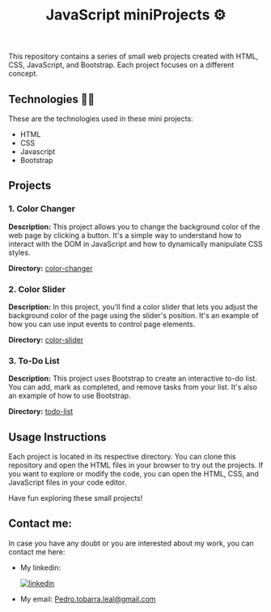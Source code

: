 <header>
    <h1>JavaScript miniProjects ⚙️</h1>
</header>

<div>
    <p>This repository contains a series of small web projects created with HTML, CSS, JavaScript, and Bootstrap. Each project focuses on a different concept.</p>
</div>

<section>
    <h2>Technologies 🧑‍💻</h2>
    <p>These are the technologies used in these mini projects:</p>
    <ul>
        <li>HTML</li>
        <li>CSS</li>
        <li>Javascript</li>
        <li>Bootstrap</li>
    </ul>

</section>

<section>
    <h2>Projects</h2>
    <h3>1. Color Changer</h3>
    <p><strong>Description:</strong> This project allows you to change the background color of the web page by clicking a button. It's a simple way to understand how to interact with the DOM in JavaScript and how to dynamically manipulate CSS styles.</p>
    <p><strong>Directory:</strong> <a href="/Color_changer">color-changer</a></p>
    <h3>2. Color Slider</h3>
    <p><strong>Description:</strong> In this project, you'll find a color slider that lets you adjust the background color of the page using the slider's position. It's an example of how you can use input events to control page elements.</p>
    <p><strong>Directory:</strong> <a href="/Color_slider">color-slider</a></p>
    <h3>3. To-Do List</h3>
    <p><strong>Description:</strong> This project uses Bootstrap to create an interactive to-do list. You can add, mark as completed, and remove tasks from your list. It's also an example of how to use Bootstrap.</p>
    <p><strong>Directory:</strong> <a href="/ToDoList">todo-list</a></p>
    <h2>Usage Instructions</h2>
    <p>Each project is located in its respective directory. You can clone this repository and open the HTML files in your browser to try out the projects. If you want to explore or modify the code, you can open the HTML, CSS, and JavaScript files in your code editor.</p>
    <p>Have fun exploring these small projects!</p>
</section>

<section>
    <h2>
        Contact me:
    </h2>
    <p>In case you have any doubt or you are interested about my work, you can contact me here: </p>
    <ul>
        <li>My linkedin: <a href="https://www.linkedin.com/in/pedro-tobarra-leal/">
          
 ![linkedin](https://github.com/Tobarra00/WeatherApp/assets/94169504/789df838-3283-4e4b-9756-4d0dd2d7b829)


  </a>
  </li>
        <li>My email: <a href="mailto:pedro.tobarra.leal@gmail.com">Pedro.tobarra.leal@gmail.com</a></li>
    </ul>
</section>
